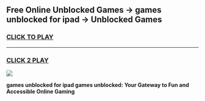 
## Free Online Unblocked Games → games unblocked for ipad → Unblocked Games
<h3>
<a href="https://premium.freeplayer.one?title=games_unblocked_for_ipad&ref=21F">CLICK TO PLAY</a></h3>
<hr>

<h3>
<a href="https://premium.freeplayer.one?title=games_unblocked_for_ipad&ref=21F">CLICK 2 PLAY</a>
  
</h3>

<a href="https://premium.freeplayer.one?title=games_unblocked_for_ipad&ref=21F/"><img src="https://clearcache.store/games.png"></a>


**games unblocked for ipad games unblocked: Your Gateway to Fun and Accessible Online Gaming**
